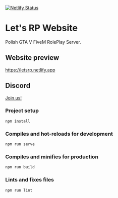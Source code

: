 [![Netlify Status](https://api.netlify.com/api/v1/badges/ba441d83-659e-480e-94cd-9b84ca994f6a/deploy-status)](https://app.netlify.com/sites/letsrp/deploys)

# Let's RP Website

Polish GTA V FiveM RolePlay Server.

## Website preview
https://letsrp.netlify.app

## Discord
[Join us!](https://discord.gg/Ffrh3KY)

### Project setup
```
npm install
```

### Compiles and hot-reloads for development
```
npm run serve
```

### Compiles and minifies for production
```
npm run build
```

### Lints and fixes files
```
npm run lint
```

